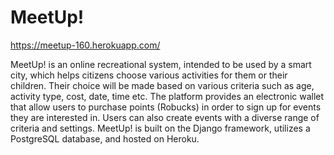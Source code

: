 # MeetUp!

https://meetup-160.herokuapp.com/

MeetUp! is an online recreational system, intended to be used by a smart city, which helps citizens choose various activities for them or their children. Their choice will be made based on various criteria such as age, activity type, cost, date, time etc. The platform provides an electronic wallet that allow users to purchase points (Robucks) in order to sign up for events they are interested in. Users can also create events with a diverse range of criteria and settings. MeetUp! is built on the Django framework, utilizes a PostgreSQL database, and hosted on Heroku.
